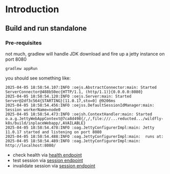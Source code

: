 # Introduction

## Build and run standalone
### Pre-requisites
not much, gradlew will handle JDK download and fire up a jetty instance on port 8080
```
gradlew appRun
```
you should see something like:
```2025-04-05 18:58:46.032:INFO :oejs.Server:main: jetty-11.0.17; built: 2023-10-09T18:39:14.424Z; git: 48e7716b9462bebea6732b885dbebb4300787a5c; jvm 21.0.6+7-LTS
2025-04-05 18:58:54.107:INFO :oejs.AbstractConnector:main: Started ServerConnector@488b50ec{HTTP/1.1, (http/1.1)}{0.0.0.0:8080}
2025-04-05 18:58:54.120:INFO :oejs.Server:main: Started Server@2df3c564{STARTING}[11.0.17,sto=0] @9206ms
2025-04-05 18:58:54.456:INFO :oejss.DefaultSessionIdManager:main: Session workerName=node0
2025-04-05 18:58:54.473:INFO :oejsh.ContextHandler:main: Started o.a.g.JettyWebAppContext@7ca8d498{/,/,file:///...reducted.../wildfly-k8s/build/inplaceWebapp/,AVAILABLE}
2025-04-05 18:58:54.478:INFO :oag.JettyConfigurerImpl:main: Jetty 11.0.17 started and listening on port 8080
2025-04-05 18:58:54.488:INFO :oag.JettyConfigurerImpl:main:  runs at:
2025-04-05 18:58:54.489:INFO :oag.JettyConfigurerImpl:main:   http://localhost:8080/
```

- check health via [health endpoint](http://localhost:8080/health)
- test session via [session endpoint](http://localhost:8080/test)
- invalidate session via [session endpoint](http://localhost:8080/test?invalidate=true)
